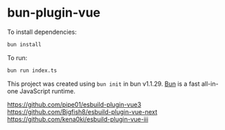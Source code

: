# bun-plugin-vue

To install dependencies:

```bash
bun install
```

To run:

```bash
bun run index.ts
```

This project was created using `bun init` in bun v1.1.29. [Bun](https://bun.sh) is a fast all-in-one JavaScript runtime.

https://github.com/pipe01/esbuild-plugin-vue3
https://github.com/Bigfish8/esbuild-plugin-vue-next
https://github.com/kena0ki/esbuild-plugin-vue-iii